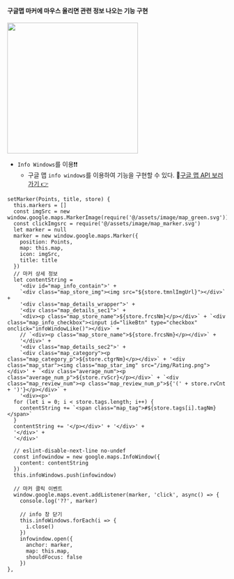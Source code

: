 #### 구글맵 마커에 마우스 올리면 관련 정보 나오는 기능 구현
<img width="300" src="https://user-images.githubusercontent.com/86812098/179680590-a90ca16d-f91f-46bf-8c65-93653e2ec763.png">

+ `Info Windows`를 이용❗❗
  + 구글 맵 `info windows`를 이용하여 기능을 구현할 수 있다. 📢[구글 맵 API 보러가기 👉](https://developers.google.com/maps/documentation/javascript/infowindows)
```node
setMarker(Points, title, store) {
  this.markers = []
  const imgSrc = new window.google.maps.MarkerImage(require('@/assets/image/map_green.svg'))
  const clickImgsrc = require('@/assets/image/map_marker.svg')
  let marker = null
  marker = new window.google.maps.Marker({
    position: Points,
    map: this.map,
    icon: imgSrc,
    title: title
  })
  // 마커 상세 정보
  let contentString =
    '<div id="map_info_contain">' +
    `<div class="map_store_img"><img src="${store.tmnlImgUrl}"></div>` +
    '<div class="map_details_wrapper">' +
    '<div class="map_details_sec1">' +
    `<div><p class="map_store_name">${store.frcsNm}</p></div>` + `<div class="map_info_checkbox"><input id="likeBtn" type="checkbox" onclick="infoWindowLike()"></div>` +
    // `<div><p class="map_store_name">${store.frcsNm}</p></div>` +
    '</div>' +
    '<div class="map_details_sec2">' +
    `<div class="map_category"><p class="map_category_p">${store.ctgrNm}</p></div>` + '<div class="map_star"><img class="map_star_img" src="/img/Rating.png"></div>' + `<div class="average_num"><p class="average_num_p">${store.rvScr}</p></div>` + `<div class="map_review_num"><p class="map_review_num_p">${'(' + store.rvCnt + ')'}</p></div>` +
    '<div><p>'
  for (let i = 0; i < store.tags.length; i++) {
    contentString += `<span class="map_tag">#${store.tags[i].tagNm}</span>`
  }
  contentString += '</p></div>' + '</div>' +
  '</div>' +
  '</div>'

  // eslint-disable-next-line no-undef
  const infowindow = new google.maps.InfoWindow({
    content: contentString
  })
  this.infoWindows.push(infowindow)

  // 마커 클릭 이벤트
  window.google.maps.event.addListener(marker, 'click', async() => {
    console.log('??', marker)

    // info 창 닫기
    this.infoWindows.forEach(i => {
      i.close()
    })
    infowindow.open({
      anchor: marker,
      map: this.map,
      shouldFocus: false
    })
},
```
